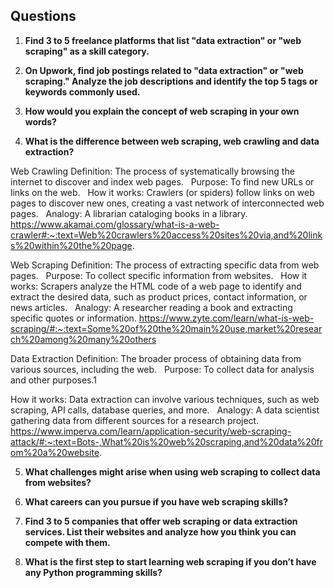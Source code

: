 ## Questions
1. **Find 3 to 5 freelance platforms that list "data extraction" or "web scraping" as a skill category.**

2. **On Upwork, find job postings related to "data extraction" or "web scraping." Analyze the job descriptions and identify the top 5 tags or keywords commonly used.**

3. **How would you explain the concept of web scraping in your own words?**  

4. **What is the difference between web scraping, web crawling and data extraction?**  

Web Crawling
Definition: The process of systematically browsing the internet to discover and index web pages.   
Purpose: To find new URLs or links on the web.   
How it works: Crawlers (or spiders) follow links on web pages to discover new ones, creating a vast network of interconnected web pages.   
Analogy: A librarian cataloging books in a library.
https://www.akamai.com/glossary/what-is-a-web-crawler#:~:text=Web%20crawlers%20access%20sites%20via,and%20links%20within%20the%20page.

Web Scraping
Definition: The process of extracting specific data from web pages.   
Purpose: To collect specific information from websites.   
How it works: Scrapers analyze the HTML code of a web page to identify and extract the desired data, such as product prices, contact information, or news articles.   
Analogy: A researcher reading a book and extracting specific quotes or information.
https://www.zyte.com/learn/what-is-web-scraping/#:~:text=Some%20of%20the%20main%20use,market%20research%20among%20many%20others

Data Extraction
Definition: The broader process of obtaining data from various sources, including the web.   
Purpose: To collect data for analysis and other purposes.1   

How it works: Data extraction can involve various techniques, such as web scraping, API calls, database queries, and more.   
Analogy: A data scientist gathering data from different sources for a research project.
https://www.imperva.com/learn/application-security/web-scraping-attack/#:~:text=Bots-,What%20is%20web%20scraping,and%20data%20from%20a%20website.


5. **What challenges might arise when using web scraping to collect data from websites?**  

6. **What careers can you pursue if you have web scraping skills?**  

7. **Find 3 to 5 companies that offer web scraping or data extraction services. List their websites and analyze how you think you can compete with them.**  

8. **What is the first step to start learning web scraping if you don’t have any Python programming skills?**

